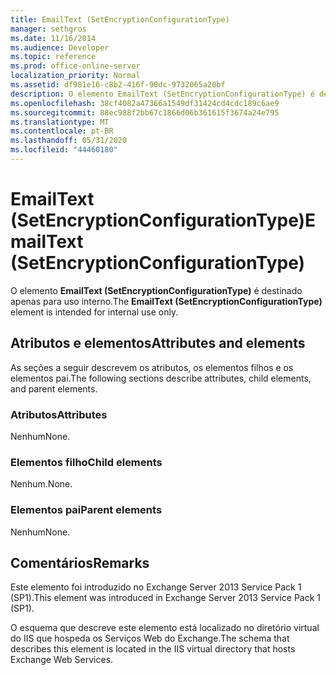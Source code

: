 ```yaml
---
title: EmailText (SetEncryptionConfigurationType)
manager: sethgros
ms.date: 11/16/2014
ms.audience: Developer
ms.topic: reference
ms.prod: office-online-server
localization_priority: Normal
ms.assetid: df981e16-c8b2-416f-90dc-9732065a20bf
description: O elemento EmailText (SetEncryptionConfigurationType) é destinado apenas para uso interno.
ms.openlocfilehash: 38cf4082a47366a1549df31424cd4cdc189c6ae9
ms.sourcegitcommit: 88ec988f2bb67c1866d06b361615f3674a24e795
ms.translationtype: MT
ms.contentlocale: pt-BR
ms.lasthandoff: 05/31/2020
ms.locfileid: "44460180"
---
```

# <a name="emailtext-setencryptionconfigurationtype"></a><span data-ttu-id="470d2-103">EmailText (SetEncryptionConfigurationType)</span><span class="sxs-lookup"><span data-stu-id="470d2-103">EmailText (SetEncryptionConfigurationType)</span></span>

<span data-ttu-id="470d2-104">O elemento **EmailText (SetEncryptionConfigurationType)** é destinado apenas para uso interno.</span><span class="sxs-lookup"><span data-stu-id="470d2-104">The **EmailText (SetEncryptionConfigurationType)** element is intended for internal use only.</span></span> 

## <a name="attributes-and-elements"></a><span data-ttu-id="470d2-105">Atributos e elementos</span><span class="sxs-lookup"><span data-stu-id="470d2-105">Attributes and elements</span></span>

<span data-ttu-id="470d2-106">As seções a seguir descrevem os atributos, os elementos filhos e os elementos pai.</span><span class="sxs-lookup"><span data-stu-id="470d2-106">The following sections describe attributes, child elements, and parent elements.</span></span>
  
### <a name="attributes"></a><span data-ttu-id="470d2-107">Atributos</span><span class="sxs-lookup"><span data-stu-id="470d2-107">Attributes</span></span>

<span data-ttu-id="470d2-108">Nenhum</span><span class="sxs-lookup"><span data-stu-id="470d2-108">None.</span></span>
  
### <a name="child-elements"></a><span data-ttu-id="470d2-109">Elementos filho</span><span class="sxs-lookup"><span data-stu-id="470d2-109">Child elements</span></span>

<span data-ttu-id="470d2-110">Nenhum.</span><span class="sxs-lookup"><span data-stu-id="470d2-110">None.</span></span>
  
### <a name="parent-elements"></a><span data-ttu-id="470d2-111">Elementos pai</span><span class="sxs-lookup"><span data-stu-id="470d2-111">Parent elements</span></span>

<span data-ttu-id="470d2-112">Nenhum</span><span class="sxs-lookup"><span data-stu-id="470d2-112">None.</span></span>
  
## <a name="remarks"></a><span data-ttu-id="470d2-113">Comentários</span><span class="sxs-lookup"><span data-stu-id="470d2-113">Remarks</span></span>

<span data-ttu-id="470d2-114">Este elemento foi introduzido no Exchange Server 2013 Service Pack 1 (SP1).</span><span class="sxs-lookup"><span data-stu-id="470d2-114">This element was introduced in Exchange Server 2013 Service Pack 1 (SP1).</span></span>
  
<span data-ttu-id="470d2-115">O esquema que descreve este elemento está localizado no diretório virtual do IIS que hospeda os Serviços Web do Exchange.</span><span class="sxs-lookup"><span data-stu-id="470d2-115">The schema that describes this element is located in the IIS virtual directory that hosts Exchange Web Services.</span></span>
  

